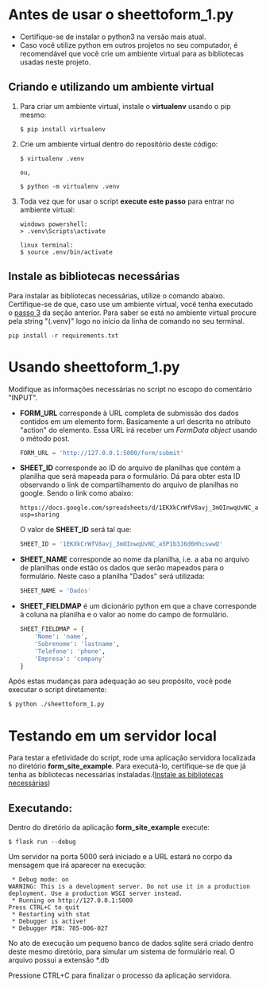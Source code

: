 # Antes de usar o sheettoform_1.py

* Certifique-se de instalar o python3 na versão mais atual.
* Caso você utilize python em outros projetos no seu computador, é recomendável que você crie um ambiente virtual para as bibliotecas usadas neste projeto.

## Criando e utilizando um ambiente virtual

1. Para criar um ambiente virtual, instale o **virtualenv** usando o pip mesmo:
    ```
    $ pip install virtualenv
    ```
2. Crie um ambiente virtual dentro do repositório deste código:
    ```
    $ virtualenv .venv
    
    ou,

    $ python -m virtualenv .venv
    ```
3. Toda vez que for usar o script **execute este passo** para entrar no ambiente virtual:
    ```
    windows powershell:
    > .venv\Scripts\activate

    linux terminal:
    $ source .env/bin/activate
    ```

## Instale as bibliotecas necessárias

Para instalar as bibliotecas necessárias, utilize o comando abaixo. Certifique-se de que, caso use um ambiente virtual, você tenha executado o [passo 3](#criando-e-utilizando-um-ambiente-virtual) da seção anterior. Para saber se está no ambiente virtual procure pela string "(.venv)" logo no início da linha de comando no seu terminal.

```
pip install -r requirements.txt
```

# Usando sheettoform_1.py

Modifique as informações necessárias no script no escopo do comentário "INPUT".

* **FORM_URL** corresponde à URL completa de submissão dos dados contidos em um elemento form. Basicamente a url descrita no atributo "action" do elemento. Essa URL irá receber um _FormData object_ usando o método post.
    ```python
    FORM_URL = 'http://127.0.0.1:5000/form/submit'
    ```
* **SHEET_ID** corresponde ao ID do arquivo de planilhas que contém a planilha que será mapeada para o formulário. Dá para obter esta ID observando o link de compartilhamento do arquivo de planilhas no google. Sendo o link como abaixo:
    ```
    https://docs.google.com/spreadsheets/d/1EKXkCrWfV8avj_3mOInwqUvNC_a5P1b3J6d6HhcswwQ/edit?usp=sharing
    ```
    O valor de **SHEET_ID** será tal que:
    ```python
    SHEET_ID = '1EKXkCrWfV8avj_3mOInwqUvNC_a5P1b3J6d6HhcswwQ'
    ```

* **SHEET_NAME** corresponde ao nome da planilha, i.e. a aba no arquivo de planilhas onde estão os dados que serão mapeados para o formulário. Neste caso a planilha "Dados" será utilizada:
    ```python
    SHEET_NAME = 'Dados'
    ```

* **SHEET_FIELDMAP** é um dicionário python em que a chave corresponde à coluna na planilha e o valor ao nome do campo de formulário.
    ```python
    SHEET_FIELDMAP = {
        'Nome': 'name', 
        'Sobrenome': 'lastname', 
        'Telefone': 'phone', 
        'Empresa': 'company'
    }
    ```

Após estas mudanças para adequação ao seu propósito, você pode executar o script diretamente:

```
$ python ./sheettoform_1.py
```

# Testando em um servidor local

Para testar a efetividade do script, rode uma aplicação servidora localizada no diretório **form_site_example**. Para executá-lo, certifique-se de que já tenha as bibliotecas necessárias instaladas.([Instale as bibliotecas necessárias](#instale-as-bibliotecas-necessárias))

## Executando:

Dentro do diretório da aplicação **form_site_example** execute:

```
$ flask run --debug
```

Um servidor na porta 5000 será iniciado e a URL estará no corpo da mensagem que irá aparecer na execução:

```
 * Debug mode: on
WARNING: This is a development server. Do not use it in a production deployment. Use a production WSGI server instead.
 * Running on http://127.0.0.1:5000
Press CTRL+C to quit
 * Restarting with stat
 * Debugger is active!
 * Debugger PIN: 785-006-027
```

No ato de execução um pequeno banco de dados sqlite será criado dentro deste mesmo diretório, para simular um sistema de formulário real. O arquivo possui a extensão *.db

Pressione CTRL+C para finalizar o processo da aplicação servidora.